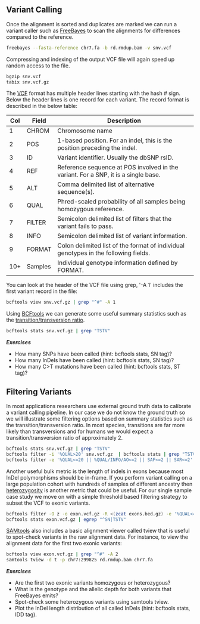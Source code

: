 ## Variant Calling

Once the alignment is sorted and duplicates are marked we can run a variant caller such as [FreeBayes](https://github.com/ekg/freebayes) to scan the alignments for differences compared to the reference.

```bash
freebayes --fasta-reference chr7.fa -b rd.rmdup.bam -v snv.vcf
```

Compressing and indexing of the output VCF file will again speed up random access to the file.

```bash
bgzip snv.vcf
tabix snv.vcf.gz
```

The [VCF](https://samtools.github.io/hts-specs) format has multiple header lines starting with the hash # sign. Below the header lines is one record for each variant. The record format is described in the below table:

| Col | Field  | Description         |
|-----|--------|---------------------|
| 1   | CHROM  | Chromosome name |
| 2   | POS    | 1-based position. For an indel, this is the position preceding the indel. |
| 3   | ID     | Variant identifier. Usually the dbSNP rsID. |
| 4   | REF    | Reference sequence at POS involved in the variant. For a SNP, it is a single base. |
| 5   | ALT    | Comma delimited list of alternative sequence(s). |
| 6   | QUAL   | Phred-scaled probability of all samples being homozygous reference. |
| 7   | FILTER | Semicolon delimited list of filters that the variant fails to pass. |
| 8   | INFO   | Semicolon delimited list of variant information. |
| 9   | FORMAT | Colon delimited list of the format of individual genotypes in the following fields. |
| 10+ | Samples| Individual genotype information defined by FORMAT. |

You can look at the header of the VCF file using grep, '-A 1' includes the first variant record in the file:

```bash
bcftools view snv.vcf.gz | grep "^#" -A 1
```

Using [BCFtools](https://samtools.github.io/bcftools/bcftools.html) we can generate some useful summary statistics such as the [transition/transversion ratio](https://en.wikipedia.org/wiki/Transversion).

```bash
bcftools stats snv.vcf.gz | grep "TSTV"
```

***Exercises***

* How many SNPs have been called (hint: bcftools stats, SN tag)?
* How many InDels have been called (hint: bcftools stats, SN tag)?
* How many C>T mutations have been called (hint: bcftools stats, ST tag)?


## Filtering Variants

In most applications researchers use external ground truth data to calibrate a variant calling pipeline. In our case we do not know the ground truth so we will illustrate some filtering options based on summary statistics such as the transition/transversion ratio. In most species, transitions are far more likely than transversions and for humans we would expect a transition/transversion ratio of approximately 2.

```bash
bcftools stats snv.vcf.gz | grep "TSTV"
bcftools filter -i '%QUAL>20' snv.vcf.gz  | bcftools stats | grep "TSTV"
bcftools filter -e '%QUAL<=20 || %QUAL/INFO/AO<=2 || SAF<=2 || SAR<=2' snv.vcf.gz  | bcftools stats | grep "TSTV"
```

Another useful bulk metric is the length of indels in exons because most InDel polymorphisms should be in-frame. If you perform variant calling on a large population cohort with hundreds of samples of different ancestry then [heterozygosity](https://en.wikipedia.org/wiki/Zygosity) is another metric that could be useful. For our single sample case study we move on with a simple threshold based filtering strategy to subset the VCF to exonic variants.

```bash
bcftools filter -O z -o exon.vcf.gz -R <(zcat exons.bed.gz) -e '%QUAL<=20 || %QUAL/INFO/AO<=2 || SAF<=2 || SAR<=2' snv.vcf.gz
bcftools stats exon.vcf.gz | egrep "^SN|TSTV"
```

[SAMtools](http://www.htslib.org) also includes a basic alignment viewer called tview that is useful to spot-check variants in the raw alignment data. For instance, to view the alignment data for the first two exonic variants:


```bash
bcftools view exon.vcf.gz | grep "^#" -A 2
samtools tview -d t -p chr7:299825 rd.rmdup.bam chr7.fa
```


***Exercises***

* Are the first two exonic variants homozygous or heterozygous?
* What is the genotype and the allelic depth for both variants that FreeBayes emits?
* Spot-check some heterozygous variants using samtools tview.
* Plot the InDel length distribution of all called InDels (hint: bcftools stats, IDD tag).









